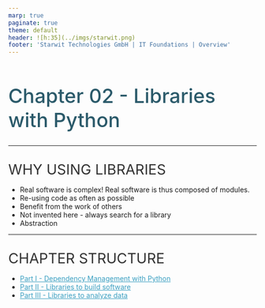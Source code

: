 ```yaml
---
marp: true
paginate: true
theme: default 
header: ![h:35](../imgs/starwit.png)
footer: 'Starwit Technologies GmbH | IT Foundations | Overview'
---
```

# Chapter 02 - Libraries with Python
---
## Why using libraries
* Real software is complex! Real software is thus composed of modules.
* Re-using code as often as possible
* Benefit from the work of others
* Not invented here - always search for a library
* Abstraction

---
## Chapter Structure
* [Part I - Dependency Management with Python](01-Dependency-Management/01-dep-management.md)
* [Part II - Libraries to build software](02-libraries-for-development/02-libraries-for-development.md)
* [Part III - Libraries to analyze data](03-libraries-for-data-analysis/03-libraries-data-analysis.md)

<style>
header {
  text-align: right;
  font-size: 0.7rem;
  color: #bbb;
  margin: 20px;
  left: 0px;
  right: 0px;
  padding-top: 5px;
}
footer {
  font-size: 0.7rem;
  color: #bbb;
}
section.lead {
  text-align: center;
  margin-bottom: 40px;
}
section {
  font-size: 1.2rem;
}
section.lead h1 {
  font-size: 2.5rem;
  font-weight: 600;
}
section.linked footer {
  display: none;
}
section.linked header {
  display: none;
}
section.quote {
  font-size: 1.0rem;
  text-align: center;
  font-style: italic;
  color: #555;
}

h1 {
  font-size: 2.5rem;
  font-weight: 500;
  color: #2B5A6A;
}
h2 {
  font-size: 1.8rem;
  font-weight: 400;
  color: #333;
  margin-top: 30px;
  margin-bottom: 15px;
  text-transform: uppercase;
}
a {
  color: #3A9FC1;
}
a:hover {
  color: #1E708B; 
  text-decoration: underline; 
}
ul {
  text-align: left
}

</style>